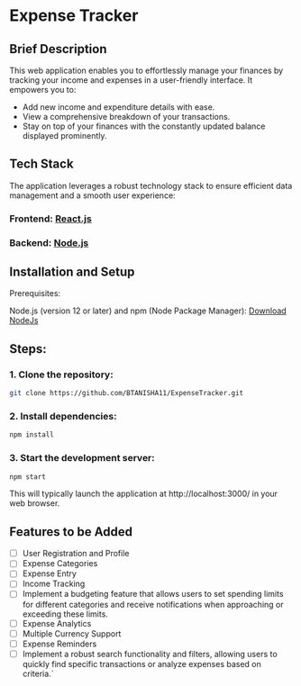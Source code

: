 
# Expense Tracker

## Brief Description
This web application enables you to effortlessly manage your finances by tracking your income and expenses in a user-friendly interface. It empowers you to:

* Add new income and expenditure details with ease.
* View a comprehensive breakdown of your transactions.
* Stay on top of your finances with the constantly updated balance displayed prominently.

## Tech Stack
The application leverages a robust technology stack to ensure efficient data management and a smooth user experience:

### Frontend: [React.js](https://legacy.reactjs.org/docs/getting-started.html)
### Backend: [Node.js](https://nodejs.org/en)   

## Installation and Setup
Prerequisites:

Node.js (version 12 or later) and npm (Node Package Manager): [Download NodeJs](https://nodejs.org/en/learn/getting-started/how-to-install-nodejs)


## Steps:
### 1. Clone the repository:
```Bash
git clone https://github.com/BTANISHA11/ExpenseTracker.git
``` 
### 2. Install dependencies:

```Bash
npm install
```

### 3. Start the development server:

```Bash
npm start
```
This will typically launch the application at http://localhost:3000/ in your web browser.


## Features to be Added
- [ ] User Registration and Profile
- [ ] Expense Categories
- [ ] Expense Entry
- [ ] Income Tracking
- [ ] Implement a budgeting feature that allows users to set spending limits for different categories and receive notifications when approaching or exceeding these limits.
- [ ] Expense Analytics
- [ ] Multiple Currency Support
- [ ] Expense Reminders
- [ ] Implement a robust search functionality and filters, allowing users to quickly find specific transactions or analyze expenses based on criteria.`